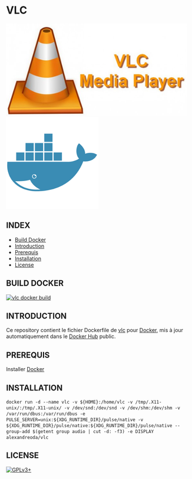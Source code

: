 # VLC

![vlc](https://raw.githubusercontent.com/oda-alexandre/vlc/master/img/logo-vlc.png) ![docker](https://raw.githubusercontent.com/oda-alexandre/vlc/master/img/logo-docker.png)


## INDEX

- [Build Docker](#BUILD)
- [Introduction](#INTRODUCTION)
- [Prerequis](#PREREQUIS)
- [Installation](#INSTALLATION)
- [License](#LICENSE)


## BUILD DOCKER

[![vlc docker build](https://img.shields.io/docker/build/alexandreoda/vlc.svg)](https://hub.docker.com/r/alexandreoda/vlc)


## INTRODUCTION

Ce repository contient le fichier Dockerfile de [vlc](https://www.videolan.org/vlc/index.fr.html) pour [Docker](https://www.docker.com), mis à jour automatiquement dans le [Docker Hub](https://hub.docker.com/r/alexandreoda/vlc/) public.


## PREREQUIS

Installer [Docker](https://www.docker.com)


## INSTALLATION

```
docker run -d --name vlc -v ${HOME}:/home/vlc -v /tmp/.X11-unix/:/tmp/.X11-unix/ -v /dev/snd:/dev/snd -v /dev/shm:/dev/shm -v /var/run/dbus:/var/run/dbus -e PULSE_SERVER=unix:${XDG_RUNTIME_DIR}/pulse/native -v ${XDG_RUNTIME_DIR}/pulse/native:${XDG_RUNTIME_DIR}/pulse/native --group-add $(getent group audio | cut -d: -f3) -e DISPLAY alexandreoda/vlc
```


## LICENSE

[![GPLv3+](http://gplv3.fsf.org/gplv3-127x51.png)](https://github.com/oda-alexandre/vlc/blob/master/LICENSE)
